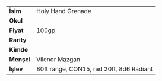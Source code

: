 |  |  |  
|---|---|  
| **İsim** | Holy Hand Grenade|  
| **Okul** | |  
| **Fiyat** | 100gp|  
| **Rarity** | |  
| **Kimde** | |  
| **Menşei** | Vilenor Mazgan|  
| **İşlev** | 80ft range, CON15, rad 20ft, 8d6 Radiant|  
